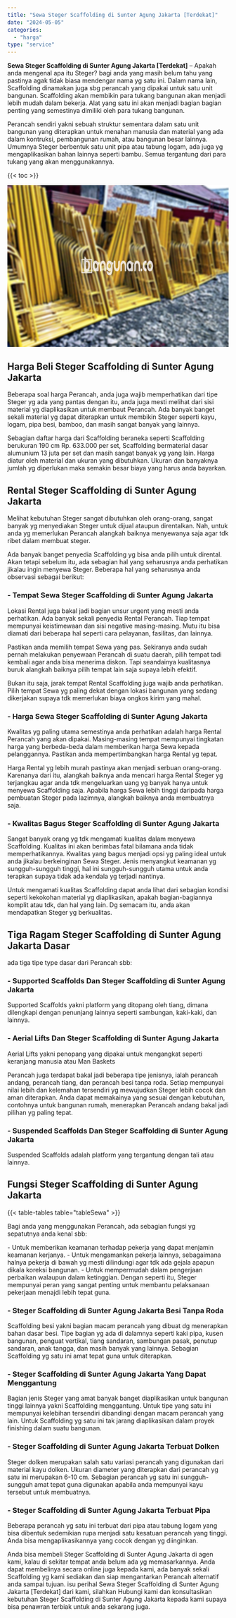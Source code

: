 ```yaml
---
title: "Sewa Steger Scaffolding di Sunter Agung Jakarta [Terdekat]"
date: "2024-05-05"
categories: 
  - "harga"
type: "service"
---
```


**Sewa Steger Scaffolding di Sunter Agung Jakarta \[Terdekat\]** – Apakah anda mengenal apa itu Steger? bagi anda yang masih belum tahu yang pastinya agak tidak biasa mendengar nama yg satu ini. Dalam nama lain, Scaffolding dinamakan juga sbg perancah yang dipakai untuk satu unit bangunan. Scaffolding akan membikin para tukang bangunan akan menjadi lebih mudah dalam bekerja. Alat yang satu ini akan menjadi bagian bagian penting yang semestinya dimiliki oleh para tukang bangunan.

Perancah sendiri yakni sebuah struktur sementara dalam satu unit bangunan yang diterapkan untuk menahan manusia dan material yang ada dalam kontruksi, pembangunan rumah, atau bangunan besar lainnya. Umumnya Steger berbentuk satu unit pipa atau tabung logam, ada juga yg mengaplikasikan bahan lainnya seperti bambu. Semua tergantung dari para tukang yang akan menggunakannya.

{{< toc >}}

![Sewa Steger Scaffolding di Sunter Agung Jakarta [Terdekat]](/images/sewa-scaffolding-steger-26.png)

## Harga Beli Steger Scaffolding di Sunter Agung Jakarta

Beberapa soal harga Perancah, anda juga wajib memperhatikan dari tipe Steger yg ada yang pantas dengan itu, anda juga mesti melihat dari sisi material yg diaplikasikan untuk membaut Perancah. Ada banyak banget sekali material yg dapat diterapkan untuk membikin Steger seperti kayu, logam, pipa besi, bamboo, dan masih sangat banyak yang lainnya.

Sebagian daftar harga dari Scaffolding beraneka seperti Scaffolding berukuran 190 cm Rp. 633.000 per set, Scaffolding bermaterial dasar alumunium 13 juta per set dan masih sangat banyak yg yang lain. Harga diatur oleh material dan ukuran yang dibutuhkan. Ukuran dan banyaknya jumlah yg diperlukan maka semakin besar biaya yang harus anda bayarkan.

## Rental Steger Scaffolding di Sunter Agung Jakarta

Melihat kebutuhan Steger sangat dibutuhkan oleh orang-orang, sangat banyak yg menyediakan Steger untuk dijual ataupun direntalkan. Nah, untuk anda yg memerlukan Perancah alangkah baiknya menyewanya saja agar tdk ribet dalam membuat steger.

Ada banyak banget penyedia Scaffolding yg bisa anda pilih untuk dirental. Akan tetapi sebelum itu, ada sebagian hal yang seharusnya anda perhatikan jikalau ingin menyewa Steger. Beberapa hal yang seharusnya anda observasi sebagai berikut:

### \- Tempat Sewa Steger Scaffolding di Sunter Agung Jakarta

Lokasi Rental juga bakal jadi bagian unsur urgent yang mesti anda perhatikan. Ada banyak sekali penyedia Rental Perancah. Tiap tempat mempunyai keistimewaan dan sisi negative masing-masing. Mutu itu bisa diamati dari beberapa hal seperti cara pelayanan, fasilitas, dan lainnya.

Pastikan anda memilih tempat Sewa yang pas. Sekiranya anda sudah pernah melakukan penyewaan Perancah di suatu daerah, pilih tempat tadi kembali agar anda bisa menerima diskon. Tapi seandainya kualitasnya buruk alangkah baiknya pilih tempat lain saja supaya lebih efektif.

Bukan itu saja, jarak tempat Rental Scaffolding juga wajib anda perhatikan. Pilih tempat Sewa yg paling dekat dengan lokasi bangunan yang sedang dikerjakan supaya tdk memerlukan biaya ongkos kirim yang mahal.

### \- Harga Sewa Steger Scaffolding di Sunter Agung Jakarta

Kwalitas yg paling utama semestinya anda perhatikan adalah harga Rental Perancah yang akan dipakai. Masing-masing tempat mempunyai tingkatan harga yang berbeda-beda dalam memberikan harga Sewa kepada pelanggannya. Pastikan anda mempertimbangkan harga Rental yg tepat.

Harga Rental yg lebih murah pastinya akan menjadi serbuan orang-orang. Karenanya dari itu, alangkah baiknya anda mencari harga Rental Steger yg terjangkau agar anda tdk mengeluarkan uang yg banyak hanya untuk menyewa Scaffolding saja. Apabila harga Sewa lebih tinggi daripada harga pembuatan Steger pada lazimnya, alangkah baiknya anda membuatnya saja.

### \- Kwalitas Bagus Steger Scaffolding di Sunter Agung Jakarta

Sangat banyak orang yg tdk mengamati kualitas dalam menyewa Scaffolding. Kualitas ini akan berimbas fatal bilamana anda tidak memperhatikannya. Kwalitas yang bagus menjadi opsi yg paling ideal untuk anda jikalau berkeinginan Sewa Steger. Jenis menyangkut keamanan yg sungguh-sungguh tinggi, hal ini sungguh-sungguh utama untuk anda terapkan supaya tidak ada kendala yg terjadi nantinya.

Untuk mengamati kualitas Scaffolding dapat anda lihat dari sebagian kondisi seperti kekokohan material yg diaplikasikan, apakah bagian-bagiannya komplit atau tdk, dan hal yang lain. Dg semacam itu, anda akan mendapatkan Steger yg berkualitas.

## Tiga Ragam Steger Scaffolding di Sunter Agung Jakarta Dasar

ada tiga tipe type dasar dari Perancah sbb:

### \- Supported Scaffolds Dan Steger Scaffolding di Sunter Agung Jakarta

Supported Scaffolds yakni platform yang ditopang oleh tiang, dimana dilengkapi dengan penunjang lainnya seperti sambungan, kaki-kaki, dan lainnya.

### \- Aerial Lifts Dan Steger Scaffolding di Sunter Agung Jakarta

Aerial Lifts yakni penopang yang dipakai untuk mengangkat seperti keranjang manusia atau Man Baskets

Perancah juga terdapat bakal jadi beberapa tipe jenisnya, ialah perancah andang, perancah tiang, dan perancah besi tanpa roda. Setiap mempunyai nilai lebih dan kelemahan tersendiri yg mewujudkan Steger lebih cocok dan aman diterapkan. Anda dapat memakainya yang sesuai dengan kebutuhan, contohnya untuk bangunan rumah, menerapkan Perancah andang bakal jadi pilihan yg paling tepat.

### \- Suspended Scaffolds Dan Steger Scaffolding di Sunter Agung Jakarta

Suspended Scaffolds adalah platform yang tergantung dengan tali atau lainnya.

## Fungsi Steger Scaffolding di Sunter Agung Jakarta

{{< table-tables table="tableSewa" >}}

Bagi anda yang menggunakan Perancah, ada sebagian fungsi yg sepatutnya anda kenal sbb:

\- Untuk memberikan keamanan terhadap pekerja yang dapat menjamin keamanan kerjanya. - Untuk mengamankan pekerja lainnya, sebagaimana halnya pekerja di bawah yg mesti dilindungi agar tdk ada gejala apapun dikala koreksi bangunan. - Untuk mempermudah dalam pengerjaan perbaikan walaupun dalam ketinggian. Dengan seperti itu, Steger mempunyai peran yang sangat penting untuk membantu pelaksanaan pekerjaan menajdi lebih tepat guna.

### \- Steger Scaffolding di Sunter Agung Jakarta Besi Tanpa Roda

Scaffolding besi yakni bagian macam perancah yang dibuat dg menerapkan bahan dasar besi. Tipe bagian yg ada di dalamnya seperti kaki pipa, kusen bangunan, penguat vertikal, tiang sandaran, sambungan pasak, penutup sandaran, anak tangga, dan masih banyak yang lainnya. Sebagian Scaffolding yg satu ini amat tepat guna untuk diterapkan.

### \- Steger Scaffolding di Sunter Agung Jakarta Yang Dapat Menggantung

Bagian jenis Steger yang amat banyak banget diaplikasikan untuk bangunan tinggi lainnya yakni Scaffolding menggantung. Untuk tipe yang satu ini mempunyai kelebihan tersendiri dibandingi dengan macam perancah yang lain. Untuk Scaffolding yg satu ini tak jarang diaplikasikan dalam proyek finishing dalam suatu bangunan.

### \- Steger Scaffolding di Sunter Agung Jakarta Terbuat Dolken

Steger dolken merupakan salah satu variasi perancah yang digunakan dari material kayu dolken. Ukuran diameter yang diterapkan dari perancah yg satu ini merupakan 6-10 cm. Sebagian perancah yg satu ini sungguh-sungguh amat tepat guna digunakan apabila anda mempunyai kayu tersebut untuk membuatnya.

### \- Steger Scaffolding di Sunter Agung Jakarta Terbuat Pipa

Beberapa perancah yg satu ini terbuat dari pipa atau tabung logam yang bisa dibentuk sedemikian rupa menjadi satu kesatuan perancah yang tinggi. Anda bisa mengaplikasikannya yang cocok dengan yg diinginkan.

Anda bisa membeli Steger Scaffolding di Sunter Agung Jakarta di agen kami, kalau di sekitar tempat anda belum ada yg memasarkannya. Anda dapat membelinya secara online juga kepada kami, ada banyak sekali Scaffolding yg kami sediakan dan siap mengantarkan Perancah alternatif anda sampai tujuan. isu perihal Sewa Steger Scaffolding di Sunter Agung Jakarta \[Terdekat\] dari kami, silahkan Hubungi kami dan konsultasikan kebutuhan Steger Scaffolding di Sunter Agung Jakarta kepada kami supaya bisa penawran terbiak untuk anda sekarang juga.
